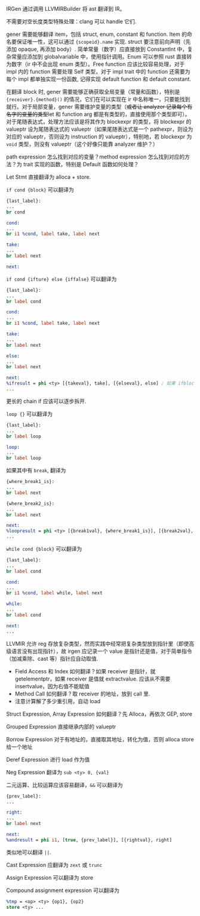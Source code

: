 IRGen 通过调用 LLVMIRBuilder 将 ast 翻译到 IR。

不需要对空长度类型特殊处理：clang 可以 handle 它们. 
<!-- gener 要对空长度类型 (使用 `E` 指代) 特殊处理，这具体包括 `()`, `struct{}`, `[ty; 0]`, `enum{}`, `struct {E,E,...}`, `[E; num]`, `!`. 空长度类型不出现在 ir 中，使用 `void` 代替，在 struct 中出现则直接删去那一项（注意其余项下标的改变）. 空长度 struct 和 enum 直接也不进行定义. -->

gener 需要能够翻译 item，包括 struct, enum, constant 和 function. Item 的命名要保证唯一性，这可以通过 `{scopeid}.name` 实现. struct 要注意前向声明（先添加 opaque, 再添加 body）. 简单常量（数字）应直接放到 ConstantInt 中，复杂常量应添加到 globalvariable 中，使用指针调用。Enum 可以参照 rust 直接转为数字（ir 中不会出现 enum 类型）。Free function 应该比较容易处理，对于 impl 内的 function 需要处理 Self 类型，对于 impl trait 中的 function 还需要为每个 impl 都单独实现一份函数, 记得实现 default function 和 default constant.

在翻译 block 时, gener 需要能够正确获取全局变量（常量和函数），特别是 `{receiver}.{method}()` 的情况，它们在可以实现在 ir 中名称唯一，只要能找到就行。对于局部变量，gener 需要维护变量的类型（~~或者让 analyzer 记录每个有名字的变量的类型~~let 和 function arg 都是有类型的，直接使用那个类型即可）。对于尾随表达式，处理方法应该是将其作为 blockexpr 的类型，将 blockexpr 的 valueptr 设为尾随表达式的 valueptr（如果尾随表达式是一个 pathexpr，则设为对应的 valueptr，否则设为 instruction 的 valueptr），特别地，若 blockexpr 为 `void` 类型，则没有 valueptr（这个好像只能靠 analyzer 维护？）

path expression 怎么找到对应的变量？method expression 怎么找到对应的方法？为 trait 实现的函数，特别是 Default 函数如何处理？



Let Stmt 直接翻译为 alloca + store.

`if cond {block}` 可以翻译为
```llvm 
{last_label}:
...
br cond

cond:
...
br i1 %cond, label take, label next

take:
...
br label next

next:
```

`if cond {ifture} else {iffalse}` 可以翻译为 
```llvm 
{last_label}:
...
br label cond

cond:
...
br i1 %cond, label take, label next

take:
...
br label next

else:
...
br label next

next:
%ifresult = phi <ty> [{takeval}, take], [{elseval}, else] ; 如果 ifblock 类型不为 void 
...
```

更长的 chain if 应该可以逐步拆开.

`loop {}` 可以翻译为 
```llvm 
{last_label}:
...
br label loop

loop:
...
br label loop
```
如果其中有 `break`, 翻译为 
```llvm
{where_break1_is}:
...
br label next

{where_break2_is}:
...
br label next

next:
%loopresult = phi <ty> [{break1val}, {where_break1_is}], [{break2val}, where_break2_is] ; 如果 loop 类型不为 void 
...
```

`while cond {block}` 可以翻译为 
```llvm 
{last_label}:
...
br label cond

cond:
...
br i1 %cond, label while, label next

while:
...
br label cond

next:
...
```

LLVMIR 允许 reg 存放复杂类型，然而实践中经常把复杂类型放到指针里（即使高级语言没有出现指针），故 irgen 应记录一个 value 是指针还是值，对于简单指令（加减乘除、cast 等）指针应自动取值.

- Field Access 和 Index 如何翻译？如果 receiver 是指针，就 getelementptr，如果 receiver 是值就 extractvalue. 应该从不需要 insertvalue，因为右值不能赋值
- Method Call 如何翻译？取 receiver 的地址，放到 call 里.
- 注意计算解了多少重引用，自动 load

Struct Expression, Array Expression 如何翻译？先 Alloca，再依次 GEP, store

Grouped Expression 直接继承内部的 valueptr

Borrow Expression 对于有地址的，直接取其地址，转化为值，否则 alloca store 给一个地址

Deref Expression 进行 load 作为值

Neg Expression 翻译为 `sub <ty> 0, {val}`

二元运算、比较运算应该容易翻译，`&&` 可以翻译为 
```llvm 
{prev_label}:
...

right:
...
br label next

next:
%andresult = phi i1, [true, {prev_label}], [{rightval}, right]
``` 
类似地可以翻译 `||`.

Cast Expression 应翻译为 `zext` 或 `trunc`

Assign Expression 可以翻译为 store

Compound assignment expression 可以翻译为 
```llvm 
%tmp = <op> <ty> {op1}, {op2}
store <ty> ...
```

